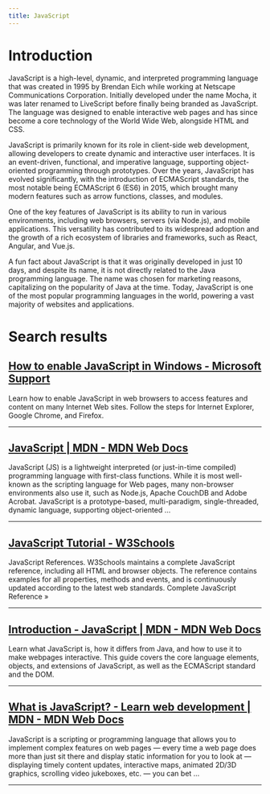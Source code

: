 ```yaml
---
title: JavaScript
---
```


# Introduction
JavaScript is a high-level, dynamic, and interpreted programming language that was created in 1995 by Brendan Eich while working at Netscape Communications Corporation. Initially developed under the name Mocha, it was later renamed to LiveScript before finally being branded as JavaScript. The language was designed to enable interactive web pages and has since become a core technology of the World Wide Web, alongside HTML and CSS.

JavaScript is primarily known for its role in client-side web development, allowing developers to create dynamic and interactive user interfaces. It is an event-driven, functional, and imperative language, supporting object-oriented programming through prototypes. Over the years, JavaScript has evolved significantly, with the introduction of ECMAScript standards, the most notable being ECMAScript 6 (ES6) in 2015, which brought many modern features such as arrow functions, classes, and modules.

One of the key features of JavaScript is its ability to run in various environments, including web browsers, servers (via Node.js), and mobile applications. This versatility has contributed to its widespread adoption and the growth of a rich ecosystem of libraries and frameworks, such as React, Angular, and Vue.js.

A fun fact about JavaScript is that it was originally developed in just 10 days, and despite its name, it is not directly related to the Java programming language. The name was chosen for marketing reasons, capitalizing on the popularity of Java at the time. Today, JavaScript is one of the most popular programming languages in the world, powering a vast majority of websites and applications.

# Search results


## [How to enable JavaScript in Windows - Microsoft Support](https://support.microsoft.com/en-us/topic/how-to-enable-javascript-in-windows-88d27b37-6484-7fc0-17df-872f65168279)

Learn how to enable JavaScript in web browsers to access features and content on many Internet Web sites. Follow the steps for Internet Explorer, Google Chrome, and Firefox.

---

## [JavaScript | MDN - MDN Web Docs](https://developer.mozilla.org/en-US/docs/Web/JavaScript)

JavaScript (JS) is a lightweight interpreted (or just-in-time compiled) programming language with first-class functions. While it is most well-known as the scripting language for Web pages, many non-browser environments also use it, such as Node.js, Apache CouchDB and Adobe Acrobat. JavaScript is a prototype-based, multi-paradigm, single-threaded, dynamic language, supporting object-oriented ...

---

## [JavaScript Tutorial - W3Schools](https://www.w3schools.com/Js/)

JavaScript References. W3Schools maintains a complete JavaScript reference, including all HTML and browser objects. The reference contains examples for all properties, methods and events, and is continuously updated according to the latest web standards. Complete JavaScript Reference »

---

## [Introduction - JavaScript | MDN - MDN Web Docs](https://developer.mozilla.org/en-US/docs/Web/JavaScript/Guide/Introduction)

Learn what JavaScript is, how it differs from Java, and how to use it to make webpages interactive. This guide covers the core language elements, objects, and extensions of JavaScript, as well as the ECMAScript standard and the DOM.

---

## [What is JavaScript? - Learn web development | MDN - MDN Web Docs](https://developer.mozilla.org/en-US/docs/Learn_web_development/Core/Scripting/What_is_JavaScript)

JavaScript is a scripting or programming language that allows you to implement complex features on web pages — every time a web page does more than just sit there and display static information for you to look at — displaying timely content updates, interactive maps, animated 2D/3D graphics, scrolling video jukeboxes, etc. — you can bet ...

---

